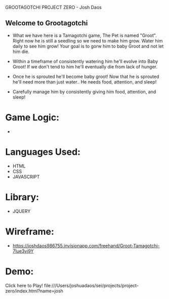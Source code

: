  GROOTAGOTCHI PROJECT ZERO - Josh Daos

## Welcome to Grootagotchi

- What we have here is a Tamagotchi game, The Pet is named "Groot".
Right now he is still a seedling so we need to make him grow.
Water him daily to see him grow! 
Your goal is to gorw him to baby Groot and not let him die.

- Within a timeframe of consistently watering him he'll evolve into Baby Groot!
If we don't tend to him he'll eventually die from lack of hunger.

- Once he is sprouted he'll become baby groot!
Now that he is sprouted he'll need more than just water..
He needs food, attention, and sleep!

- Carefully manage him by consistently giving him food, attention, and sleep!


# Game Logic:
-

# Languages Used:
- HTML
- CSS
- JAVASCRIPT
 
# Library: 
- JQUERY

# Wireframe:
- https://joshdaos986755.invisionapp.com/freehand/Groot-Tamagotchi-7Iue3vi9Y


# Demo:
Click <a>here</a> to Play! 
file:///Users/joshuadaos/sei/projects/project-zero/index.html?name=josh

